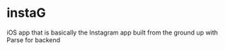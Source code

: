 # instaG
iOS app that is basically the Instagram app built from the ground up with Parse for backend
